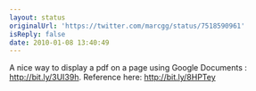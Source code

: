 ```yaml
---
layout: status
originalUrl: 'https://twitter.com/marcgg/status/7518590961'
isReply: false
date: 2010-01-08 13:40:49
---
```


A nice way to display a pdf on a page using Google Documents : http://bit.ly/3UI39h. Reference here: http://bit.ly/8HPTey
